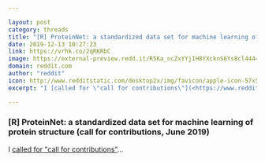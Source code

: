 ```yaml
---

layout: post
category: threads
title: "[R] ProteinNet: a standardized data set for machine learning of protein structure (call for contributions, June 2019)"
date: 2019-12-13 10:27:23
link: https://vrhk.co/2qRKRbC
image: https://external-preview.redd.it/R5Ka_ncZxYYjIH8YXcknS6Ys8cl4444uuy9kE-4A6RA.jpg?width=110&height=57.5916230366&auto=webp&s=616b9112b2aa4b368fd73972579d3d58db3e1696
domain: reddit.com
author: "reddit"
icon: http://www.redditstatic.com/desktop2x/img/favicon/apple-icon-57x57.png
excerpt: "I [called for \"call for contributions\"](<https://www.reddit.com/r/MachineLearning/comments/e7srk2/d_what_are_some_important_open_problems_in/> )..."

---
```


### [R] ProteinNet: a standardized data set for machine learning of protein structure (call for contributions, June 2019)

I [called for "call for contributions"](<https://www.reddit.com/r/MachineLearning/comments/e7srk2/d_what_are_some_important_open_problems_in/> )...